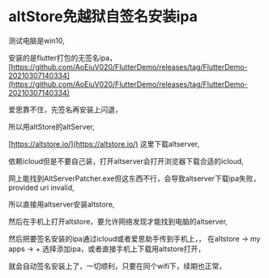 # altStore免越狱自签名安装ipa

测试电脑是win10, 

安装的是flutter打包的无签名ipa， [https://github.com/AoEiuV020/FlutterDemo/releases/tag/FlutterDemo-20210307140334](https://github.com/AoEiuV020/FlutterDemo/releases/tag/FlutterDemo-20210307140334)

爱思靠不住，先签名再安装上闪退，

所以用altStore的altServer,

[https://altstore.io/](https://altstore.io/) 这里下载altserver,

依赖icloud但是不要自己装，打开altserver会打开浏览器下载合适的icloud,

网上能找到AltServerPatcher.exe但这东西不行，会导致altserver下载ipa失败，provided uri invalid,

所以直接用altserver安装altstore,

然后在手机上打开altstore，要允许网络发现才能找到电脑的altserver, 

然后把要签名安装的ipa通过icloud或者爱思助手传到手机上，，
在altstore → my apps → + 选择添加ipa，或者直接手机上下载用altstore打开，

就会自动签名安装上了，一切顺利，只要在同个wifi下，续期也正常，
